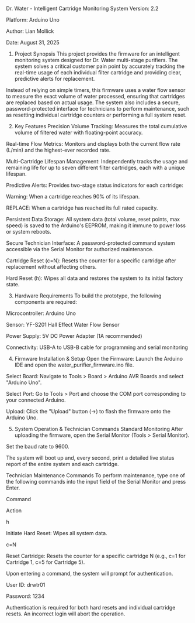 Dr. Water - Intelligent Cartridge Monitoring System
Version: 2.2

Platform: Arduino Uno

Author: Lian Mollick

Date: August 31, 2025

1. Project Synopsis
This project provides the firmware for an intelligent monitoring system designed for Dr. Water multi-stage purifiers. The system solves a critical customer pain point by accurately tracking the real-time usage of each individual filter cartridge and providing clear, predictive alerts for replacement.

Instead of relying on simple timers, this firmware uses a water flow sensor to measure the exact volume of water processed, ensuring that cartridges are replaced based on actual usage. The system also includes a secure, password-protected interface for technicians to perform maintenance, such as resetting individual cartridge counters or performing a full system reset.

2. Key Features
Precision Volume Tracking: Measures the total cumulative volume of filtered water with floating-point accuracy.

Real-time Flow Metrics: Monitors and displays both the current flow rate (L/min) and the highest-ever recorded rate.

Multi-Cartridge Lifespan Management: Independently tracks the usage and remaining life for up to seven different filter cartridges, each with a unique lifespan.

Predictive Alerts: Provides two-stage status indicators for each cartridge:

Warning: When a cartridge reaches 90% of its lifespan.

REPLACE: When a cartridge has reached its full rated capacity.

Persistent Data Storage: All system data (total volume, reset points, max speed) is saved to the Arduino's EEPROM, making it immune to power loss or system reboots.

Secure Technician Interface: A password-protected command system accessible via the Serial Monitor for authorized maintenance.

Cartridge Reset (c=N): Resets the counter for a specific cartridge after replacement without affecting others.

Hard Reset (h): Wipes all data and restores the system to its initial factory state.

3. Hardware Requirements
To build the prototype, the following components are required:

Microcontroller: Arduino Uno

Sensor: YF-S201 Hall Effect Water Flow Sensor

Power Supply: 5V DC Power Adapter (1A recommended)

Connectivity: USB-A to USB-B cable for programming and serial monitoring

4. Firmware Installation & Setup
Open the Firmware: Launch the Arduino IDE and open the water_purifier_firmware.ino file.

Select Board: Navigate to Tools > Board > Arduino AVR Boards and select "Arduino Uno".

Select Port: Go to Tools > Port and choose the COM port corresponding to your connected Arduino.

Upload: Click the "Upload" button (→) to flash the firmware onto the Arduino Uno.

5. System Operation & Technician Commands
Standard Monitoring
After uploading the firmware, open the Serial Monitor (Tools > Serial Monitor).

Set the baud rate to 9600.

The system will boot up and, every second, print a detailed live status report of the entire system and each cartridge.

Technician Maintenance Commands
To perform maintenance, type one of the following commands into the input field of the Serial Monitor and press Enter.

Command

Action

h

Initiate Hard Reset: Wipes all system data.

c=N

Reset Cartridge: Resets the counter for a specific cartridge N (e.g., c=1 for Cartridge 1, c=5 for Cartridge 5).

Upon entering a command, the system will prompt for authentication.

User ID: drwtr01

Password: 1234

Authentication is required for both hard resets and individual cartridge resets. An incorrect login will abort the operation.
